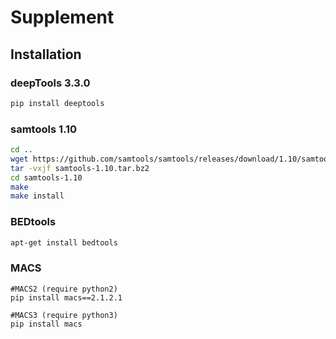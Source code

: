 # Supplement



## Installation
### deepTools 3.3.0

```python
pip install deeptools
```

### samtools 1.10

```bash
cd ..
wget https://github.com/samtools/samtools/releases/download/1.10/samtools-1.10.tar.bz2
tar -vxjf samtools-1.10.tar.bz2
cd samtools-1.10
make
make install
```

### BEDtools

```bash
apt-get install bedtools
```

### MACS

```
#MACS2 (require python2)
pip install macs==2.1.2.1

#MACS3 (require python3)
pip install macs
```





